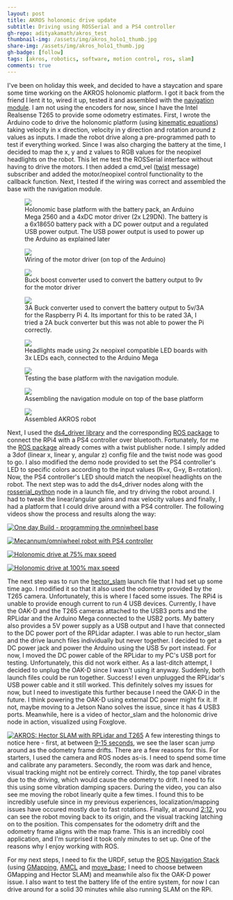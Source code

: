 ```yaml
---
layout: post
title: AKROS holonomic drive update
subtitle: Driving using ROSSerial and a PS4 controller
gh-repo: adityakamath/akros_test
thumbnail-img: /assets/img/akros_holo1_thumb.jpg
share-img: /assets/img/akros_holo1_thumb.jpg
gh-badge: [follow]
tags: [akros, robotics, software, motion control, ros, slam]
comments: true
---
```


I've been on holiday this week, and decided to have a staycation and spare some time working on the AKROS holonomic platform. I got it back from the friend I lent it to, wired it up, tested it and assembled with the [navigation module](https://adityakamath.github.io/2021-08-01-navigation-module-design-update/). I am not using the encoders for now, since I have the Intel Realsense T265 to provide some odometry estimates. First, I wrote the Arduino code to drive the holonomic platform (using [kinematic equations](https://research.ijcaonline.org/volume113/number3/pxc3901586.pdf)) taking velocity in x direction, velocity in y direction and rotation around z values as inputs. I made the robot drive along a pre-programmed path to test if everything worked. Since I was also charging the battery at the time, I decided to map the x, y and z values to RGB values for the neopixel headlights on the robot. This let me test the ROSSerial interface without having to drive the motors. I then added a cmd_vel ([twist](http://docs.ros.org/en/api/geometry_msgs/html/msg/Twist.html) message) subscriber and added the motor/neopixel control functionality to the callback function. Next, I tested if the wiring was correct and assembled the base with the navigation module.

<figure class="aligncenter">
	<img src="https://adityakamath.github.io/assets/img/akros_base_holo.jpg" />
	<figcaption>Holonomic base platform with the battery pack, an Arduino Mega 2560 and a 4xDC motor driver (2x L29DN). The battery is a 6x18650 battery pack with a DC power output and a regulated USB power output. The USB power output is used to power up the Arduino as explained later</figcaption>
</figure>

<figure class="aligncenter">
	<img src="https://adityakamath.github.io/assets/img/akros_motor_driver.jpg" />
	<figcaption>Wiring of the motor driver (on top of the Arduino)</figcaption>
</figure>

<figure class="aligncenter">
	<img src="https://adityakamath.github.io/assets/img/akros_buck_boost_converter.jpg" />
	<figcaption>Buck boost converter used to convert the battery output to 9v for the motor driver</figcaption>
</figure>

<figure class="aligncenter">
	<img src="https://adityakamath.github.io/assets/img/akros_buck_converter.jpg" />
	<figcaption>3A Buck converter used to convert the battery output to 5v/3A for the Raspberry Pi 4. Its important for this to be rated 3A, I tried a 2A buck converter but this was not able to power the Pi correctly.</figcaption>
</figure>

<figure class="aligncenter">
	<img src="https://adityakamath.github.io/assets/img/akros_neopixel_headlight.jpg" />
	<figcaption>Headlights made using 2x neopixel compatible LED boards with 3x LEDs each, connected to the Arduino Mega</figcaption>
</figure>

<figure class="aligncenter">
	<img src="https://adityakamath.github.io/assets/img/akros_holo_testing.jpg" />
	<figcaption>Testing the base platform with the navigation module.</figcaption>
</figure>

<figure class="aligncenter">
	<img src="https://adityakamath.github.io/assets/img/akros_holo_assy1.jpg" />
	<figcaption>Assembling the navigation module on top of the base platform</figcaption>
</figure>

<figure class="aligncenter">
	<img src="https://adityakamath.github.io/assets/img/akros_holo_assd.jpg" />
	<figcaption>Assembled AKROS robot</figcaption>
</figure>

Next, I used the [ds4_driver library](https://github.com/chrippa/ds4drv) and the corresponding [ROS package](http://wiki.ros.org/ds4_driver) to connect the RPi4 with a PS4 controller over bluetooth. Fortunately, for me the [ROS package](https://github.com/naoki-mizuno/ds4_driver) already comes with a twist publisher node. I simply added a 3dof (linear x, linear y, angular z) config file and the twist node was good to go. I also modified the demo node provided to set the PS4 controller's LED to specific colors according to the input values (R=x, G=y, B=rotation). Now, the PS4 controller's LED should match the neopixel headlights on the robot. The next step was to add the ds4_driver nodes along with the [rosserial_python](http://wiki.ros.org/rosserial_python) node in a launch file, and try driving the robot around. I had to tweak the linear/angular gains and max velocity values and finally, I had a platform that I could drive around with a PS4 controller. The following videos show the process and results along the way:
  
[![One day Build - programming the omniwheel base](https://adityakamath.github.io/assets/img/akros_holo_vid1_ss.png)](https://www.youtube.com/watch?v=fXdokZt8AuA "[One day Build - programming the omniwheel base - Click to Watch!")
  
[![Mecannum/omniwheel robot with PS4 controller](https://adityakamath.github.io/assets/img/akros_holo_vid2_ss.png)](https://www.youtube.com/watch?v=iH0Y-vLhRmg "[Mecannum/omniwheel robot with PS4 controller - Click to Watch!")
  
[![Holonomic drive at 75% max speed](https://adityakamath.github.io/assets/img/akros_holo_vid3_ss.png)](https://www.youtube.com/watch?v=EfRlgJKz71Y "[Holonomic drive at 75% max speed - Click to Watch!")
  
[![Holonomic drive at 100% max speed](https://adityakamath.github.io/assets/img/akros_holo_vid4_ss.png)](https://www.youtube.com/watch?v=eQa8TO2GJB0 "[Holonomic drive at 75% max speed - Click to Watch!")
  
The next step was to run the [hector_slam](http://wiki.ros.org/hector_slam) launch file that I had set up some time ago. I modified it so that it also used the odometry provided by the T265 camera. Unfortunately, this is where I faced some issues. The RPi4 is unable to provide enough current to run 4 USB devices. Currently, I have the OAK-D and the T265 cameras attached to the USB3 ports and the RPLidar and the Arduino Mega connected to the USB2 ports. My battery also provides a 5V power supply as a USB output and I have that connected to the DC power port of the RPLidar adapter. I was able to run hector_slam and the drive launch files individually but never together. I decided to get a DC power jack and power the Arduino using the USB 5v port instead. For now, I moved the DC power cable of the RPLidar to my PC's USB port for testing. Unfortunately, this did not work either. As a last-ditch attempt, I decided to unplug the OAK-D since I wasn't using it anyway. Suddenly, both launch files could be run together. Success! I even unplugged the RPLidar's USB power cable and it still worked. This definitely solves my issues for now, but I need to investigate this further because I need the OAK-D in the future. I think powering the OAK-D using external DC power might fix it. If not, maybe moving to a Jetson Nano solves the issue, since it has 4 USB3 ports. Meanwhile, here is a video of hector_slam and the holonomic drive node in action, visualized using Foxglove. 
  
[![AKROS: Hector SLAM with RPLidar and T265](https://adityakamath.github.io/assets/img/akros_holo_vid5_ss.png)](https://www.youtube.com/watch?v=Yr-N-6RIQSU "[AKROS: Hector SLAM with RPLidar and T265 - Click to Watch!")
A few interesting things to notice here - first, at between [9-15 seconds](https://youtu.be/Yr-N-6RIQSU?t=8), we see the laser scan jump around as the odometry frame drifts. There are a few reasons for this. For starters, I used the camera and ROS nodes as-is. I need to spend some time and calibrate any parameters. Secondly, the room was dark and hence, visual tracking might not be entirely correct. Thirdly, the top panel vibrates due to the driving, which would cause the odometry to drift. I need to fix this using some vibration damping spacers. During the video, you can also see me moving the robot linearly quite a few times. I found this to be incredibly usefule since in my previous experiences, localization/mapping issues have occured mostly due to fast rotations. Finally, at around [2:12](https://youtu.be/Yr-N-6RIQSU?t=132), you can see the robot moving back to its origin, and the visual tracking latching on to the position. This compensates for the odometry drift and the odometry frame aligns with the map frame. This is an incredibly cool application, and I'm surprised it took only minutes to set up. One of the reasons why I enjoy working with ROS.
  
For my next steps, I need to fix the URDF, setup the [ROS Navigation Stack](http://wiki.ros.org/navigation) (using [GMapping](http://wiki.ros.org/gmapping), [AMCL](http://wiki.ros.org/amcl) and [move_base](http://wiki.ros.org/move_base); I need to choose between GMapping and Hector SLAM) and meanwhile also fix the OAK-D power issue. I also want to test the battery life of the entire system, for now I can drive around for a solid 30 minutes while also running SLAM on the RPi. 
